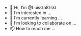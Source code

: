 - 👋 Hi, I’m @LuisGa81skl
- 👀 I’m interested in ...
- 🌱 I’m currently learning ...
- 💞️ I’m looking to collaborate on ...
- 📫 How to reach me ...

<!---
LuisGa81skl/LuisGa81skl is a ✨ special ✨ repository because its `README.md` (this file) appears on your GitHub profile.
You can click the Preview link to take a look at your changes.
--->
